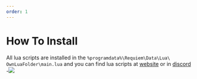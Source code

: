 ```yaml
---
order: 1
---
```


# How To Install

All lua scripts are installed in the `%programdata%\Requiem\Data\Lua\` `OwnLuaFolder\main.lua` and you can find lua scripts at [website](https://w1tch.net/files/category/6-lua/) or in [discord](https://discord.com/channels/837707108894900234/1066395105411481701)
-![](https://i.imgur.com/cGFNEI6.png)
